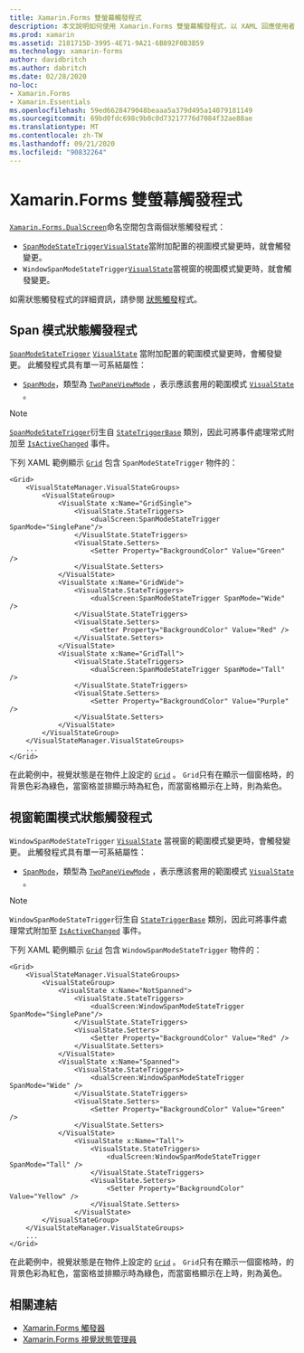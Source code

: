 ```yaml
---
title: Xamarin.Forms 雙螢幕觸發程式
description: 本文說明如何使用 Xamarin.Forms 雙螢幕觸發程式，以 XAML 回應使用者介面變更。
ms.prod: xamarin
ms.assetid: 2181715D-3995-4E71-9A21-6B892F0B3B59
ms.technology: xamarin-forms
author: davidbritch
ms.author: dabritch
ms.date: 02/28/2020
no-loc:
- Xamarin.Forms
- Xamarin.Essentials
ms.openlocfilehash: 59ed6628479048beaaa5a379d495a14079181149
ms.sourcegitcommit: 69bd0fdc698c9b0c0d73217776d7084f32ae88ae
ms.translationtype: MT
ms.contentlocale: zh-TW
ms.lasthandoff: 09/21/2020
ms.locfileid: "90832264"
---
```

# <a name="no-locxamarinforms-dual-screen-triggers"></a>Xamarin.Forms 雙螢幕觸發程式

[`Xamarin.Forms.DualScreen`](xref:Xamarin.Forms.DualScreen)命名空間包含兩個狀態觸發程式：

- [`SpanModeStateTrigger`](xref:Xamarin.Forms.DualScreen.SpanModeStateTrigger)[`VisualState`](xref:Xamarin.Forms.VisualState)當附加配置的視圖模式變更時，就會觸發變更。
- `WindowSpanModeStateTrigger`[`VisualState`](xref:Xamarin.Forms.VisualState)當視窗的視圖模式變更時，就會觸發變更。

如需狀態觸發程式的詳細資訊，請參閱 [狀態觸發](~/xamarin-forms/app-fundamentals/triggers.md#state-triggers)程式。

## <a name="span-mode-state-trigger"></a>Span 模式狀態觸發程式

[`SpanModeStateTrigger`](xref:Xamarin.Forms.DualScreen.SpanModeStateTrigger) [`VisualState`](xref:Xamarin.Forms.VisualState) 當附加配置的範圍模式變更時，會觸發變更。 此觸發程式具有單一可系結屬性：

- [`SpanMode`](xref:Xamarin.Forms.DualScreen.SpanModeStateTrigger.SpanMode)，類型為 [`TwoPaneViewMode`](xref:Xamarin.Forms.DualScreen.SpanModeStateTrigger.SpanMode) ，表示應該套用的範圍模式 [`VisualState`](xref:Xamarin.Forms.VisualState) 。

> [!NOTE]
> [`SpanModeStateTrigger`](xref:Xamarin.Forms.DualScreen.SpanModeStateTrigger)衍生自 [`StateTriggerBase`](xref:Xamarin.Forms.StateTriggerBase) 類別，因此可將事件處理常式附加至 [`IsActiveChanged`](xref:Xamarin.Forms.StateTriggerBase.IsActiveChanged) 事件。

下列 XAML 範例顯示 [`Grid`](xref:Xamarin.Forms.Grid) 包含 `SpanModeStateTrigger` 物件的：

```xaml
<Grid>
    <VisualStateManager.VisualStateGroups>
        <VisualStateGroup>
            <VisualState x:Name="GridSingle">
                <VisualState.StateTriggers>
                    <dualScreen:SpanModeStateTrigger SpanMode="SinglePane"/>
                </VisualState.StateTriggers>
                <VisualState.Setters>
                    <Setter Property="BackgroundColor" Value="Green" />
                </VisualState.Setters>
            </VisualState>
            <VisualState x:Name="GridWide">
                <VisualState.StateTriggers>
                    <dualScreen:SpanModeStateTrigger SpanMode="Wide" />
                </VisualState.StateTriggers>
                <VisualState.Setters>
                    <Setter Property="BackgroundColor" Value="Red" />
                </VisualState.Setters>
            </VisualState>
            <VisualState x:Name="GridTall">
                <VisualState.StateTriggers>
                    <dualScreen:SpanModeStateTrigger SpanMode="Tall" />
                </VisualState.StateTriggers>
                <VisualState.Setters>
                    <Setter Property="BackgroundColor" Value="Purple" />
                </VisualState.Setters>
            </VisualState>
        </VisualStateGroup>
    </VisualStateManager.VisualStateGroups>
    ...
</Grid>
```

在此範例中，視覺狀態是在物件上設定的 [`Grid`](xref:Xamarin.Forms.Grid) 。 `Grid`只有在顯示一個窗格時，的背景色彩為綠色，當窗格並排顯示時為紅色，而當窗格顯示在上時，則為紫色。

## <a name="window-span-mode-state-trigger"></a>視窗範圍模式狀態觸發程式

`WindowSpanModeStateTrigger` [`VisualState`](xref:Xamarin.Forms.VisualState) 當視窗的範圍模式變更時，會觸發變更。 此觸發程式具有單一可系結屬性：

- [`SpanMode`](xref:Xamarin.Forms.DualScreen.SpanModeStateTrigger.SpanMode)，類型為 [`TwoPaneViewMode`](xref:Xamarin.Forms.DualScreen.SpanModeStateTrigger.SpanMode) ，表示應該套用的範圍模式 [`VisualState`](xref:Xamarin.Forms.VisualState) 。

> [!NOTE]
> `WindowSpanModeStateTrigger`衍生自 [`StateTriggerBase`](xref:Xamarin.Forms.StateTriggerBase) 類別，因此可將事件處理常式附加至 [`IsActiveChanged`](xref:Xamarin.Forms.StateTriggerBase.IsActiveChanged) 事件。

下列 XAML 範例顯示 [`Grid`](xref:Xamarin.Forms.Grid) 包含 `WindowSpanModeStateTrigger` 物件的：

```xaml
<Grid>
    <VisualStateManager.VisualStateGroups>
        <VisualStateGroup>
            <VisualState x:Name="NotSpanned">
                <VisualState.StateTriggers>
                    <dualScreen:WindowSpanModeStateTrigger SpanMode="SinglePane"/>
                </VisualState.StateTriggers>
                <VisualState.Setters>
                    <Setter Property="BackgroundColor" Value="Red" />
                </VisualState.Setters>
            </VisualState>
            <VisualState x:Name="Spanned">
                <VisualState.StateTriggers>
                    <dualScreen:WindowSpanModeStateTrigger SpanMode="Wide" />
                </VisualState.StateTriggers>
                <VisualState.Setters>
                    <Setter Property="BackgroundColor" Value="Green" />
                </VisualState.Setters>
            </VisualState>
                <VisualState x:Name="Tall">
                    <VisualState.StateTriggers>
                        <dualScreen:WindowSpanModeStateTrigger SpanMode="Tall" />
                    </VisualState.StateTriggers>
                    <VisualState.Setters>
                        <Setter Property="BackgroundColor" Value="Yellow" />
                    </VisualState.Setters>
                </VisualState>
        </VisualStateGroup>
    </VisualStateManager.VisualStateGroups>
    ...
</Grid>    
```

在此範例中，視覺狀態是在物件上設定的 [`Grid`](xref:Xamarin.Forms.Grid) 。 `Grid`只有在顯示一個窗格時，的背景色彩為紅色，當窗格並排顯示時為綠色，而當窗格顯示在上時，則為黃色。

## <a name="related-links"></a>相關連結

- [Xamarin.Forms 觸發器](~/xamarin-forms/app-fundamentals/triggers.md)
- [Xamarin.Forms 視覺狀態管理員](~/xamarin-forms/user-interface/visual-state-manager.md)
